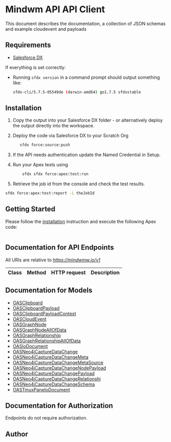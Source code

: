 # Mindwm API API Client


This document describes the documentation, a collection of JSON schemas and example cloudevent and payloads

## Requirements

- [Salesforce DX](https://www.salesforce.com/products/platform/products/salesforce-dx/)

If everything is set correctly:

- Running `sfdx version` in a command prompt should output something like:

  ```bash
  sfdx-cli/5.7.5-05549de (darwin-amd64) go1.7.5 sfdxstable
  ```

## Installation

1. Copy the output into your Salesforce DX folder - or alternatively deploy the output directly into the workspace.
2. Deploy the code via Salesforce DX to your Scratch Org

   ```bash
      sfdx force:source:push
   ```

3. If the API needs authentication update the Named Credential in Setup.
4. Run your Apex tests using

   ```bash
       sfdx sfdx force:apex:test:run
   ```

5. Retrieve the job id from the console and check the test results.

  ```bash
  sfdx force:apex:test:report -i theJobId
  ```

## Getting Started

Please follow the [installation](#installation) instruction and execute the following Apex code:

```java
```

## Documentation for API Endpoints

All URIs are relative to *https://mindwmw.io/v1*

Class | Method | HTTP request | Description
------------ | ------------- | ------------- | -------------


## Documentation for Models

 - [OASClipboard](OASClipboard.md)
 - [OASClipboardPayload](OASClipboardPayload.md)
 - [OASClipboardPayloadContext](OASClipboardPayloadContext.md)
 - [OASCloudEvent](OASCloudEvent.md)
 - [OASGraphNode](OASGraphNode.md)
 - [OASGraphNodeAllOfData](OASGraphNodeAllOfData.md)
 - [OASGraphRelationship](OASGraphRelationship.md)
 - [OASGraphRelationshipAllOfData](OASGraphRelationshipAllOfData.md)
 - [OASIoDocument](OASIoDocument.md)
 - [OASNeo4jCaptureDataChange](OASNeo4jCaptureDataChange.md)
 - [OASNeo4jCaptureDataChangeMeta](OASNeo4jCaptureDataChangeMeta.md)
 - [OASNeo4jCaptureDataChangeMetaSource](OASNeo4jCaptureDataChangeMetaSource.md)
 - [OASNeo4jCaptureDataChangeNodePayload](OASNeo4jCaptureDataChangeNodePayload.md)
 - [OASNeo4jCaptureDataChangePayload](OASNeo4jCaptureDataChangePayload.md)
 - [OASNeo4jCaptureDataChangeRelationshi](OASNeo4jCaptureDataChangeRelationshi.md)
 - [OASNeo4jCaptureDataChangeSchema](OASNeo4jCaptureDataChangeSchema.md)
 - [OASTmuxPaneIoDocument](OASTmuxPaneIoDocument.md)


## Documentation for Authorization

Endpoints do not require authorization.


## Author


